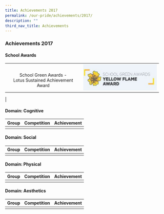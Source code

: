 ```yaml
---
title: Achievements 2017
permalink: /our-pride/achievements/2017/
description: ""
third_nav_title: Achievements
---
```

### **Achievements 2017**
#### **School Awards**

|  |  |
|:---:|:---:|
| <br>School Green Awards - <br>Lotus Sustained Achievement Award | ![](/images/2019schaward.png) |
|

#### **Domain: Cognitive**

| Group | Competition | Achievement |
|:---:|:---:|:---:|
|  |  |  | 

#### **Domain: Social**

| Group | Competition | Achievement |
|:---:|:---:|:---:|
|  |  |  | 

#### **Domain: Physical**

| Group | Competition | Achievement |
|:---:|:---:|:---:|
|  |  |  | 

#### **Domain: Aesthetics**

| Group | Competition | Achievement |
|:---:|:---:|:---:|
|  |  |  |